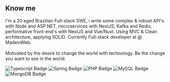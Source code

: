 ## Know me

<p>
	I'm a 20 aged Brazilian Full-stack SWE, i write some complex & robust API's with Node and ASP.NET, microservices with NestJS, Kafka and Redis, performative front-end's with NextJS and Vue/Nuxt. Using MVC & Clean architecture, applying SOLID. Currently Full-stack developer at @ MadeinWeb.
	<br /><br />
	Motivated by the desire to change the world with technology. Be the change you want to see in the world.
</p>

![Typescript Badge](https://img.shields.io/badge/Typescript-1d1d1d?style=for-the-badge&logo=typescript&logoColor=d6bd6b)
![Spring Badge](https://img.shields.io/badge/spring-1d1d1d?style=for-the-badge&logo=spring&logoColor=d6bd6b)
![PHP Badge](https://img.shields.io/badge/PHP-1d1d1d?style=for-the-badge&logo=PHP&logoColor=d6bd6b)
![MySQL Badge](https://img.shields.io/badge/MySQL-1d1d1d?style=for-the-badge&logo=mysql&logoColor=d6bd6b)
![MongoDB Badge](https://img.shields.io/badge/MongoDB-1d1d1d?style=for-the-badge&logo=mongodb&logoColor=d6bd6b)
